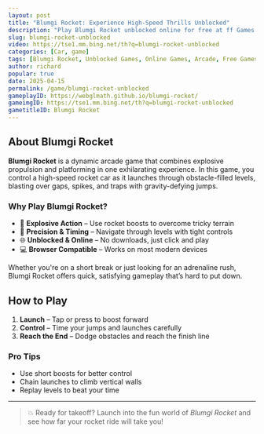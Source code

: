 ```yaml
---
layout: post
title: "Blumgi Rocket: Experience High-Speed Thrills Unblocked"
description: "Play Blumgi Rocket unblocked online for free at ff Games. Get ready for a fast-paced, action-packed arcade adventure that tests your reflexes and timing skills."
slug: blumgi-rocket-unblocked
video: https://tse1.mm.bing.net/th?q=blumgi-rocket-unblocked
categories: [Car, game]
tags: [Blumgi Rocket, Unblocked Games, Online Games, Arcade, Free Games]
author: richard
popular: true
date: 2025-04-15
permalink: /game/blumgi-rocket-unblocked
gameplayID: https://webglmath.github.io/blumgi-rocket/
gameimgID: https://tse1.mm.bing.net/th?q=blumgi-rocket-unblocked
gametitleID: Blumgi Rocket
---
```


## About Blumgi Rocket

**Blumgi Rocket** is a dynamic arcade game that combines explosive propulsion and platforming in one exhilarating experience. In this game, you control a high-speed rocket car as it launches through obstacle-filled levels, blasting over gaps, spikes, and traps with gravity-defying jumps.

### Why Play Blumgi Rocket?

- 🧨 **Explosive Action** – Use rocket boosts to overcome tricky terrain
- 🎯 **Precision & Timing** – Navigate through levels with tight controls
- 🌐 **Unblocked & Online** – No downloads, just click and play
- 💻 **Browser Compatible** – Works on most modern devices

Whether you're on a short break or just looking for an adrenaline rush, Blumgi Rocket offers quick, satisfying gameplay that’s hard to put down.

## How to Play

1. **Launch** – Tap or press to boost forward
2. **Control** – Time your jumps and launches carefully
3. **Reach the End** – Dodge obstacles and reach the finish line

### Pro Tips
- Use short boosts for better control
- Chain launches to climb vertical walls
- Replay levels to beat your time

---

> 💥 Ready for takeoff? Launch into the fun world of *Blumgi Rocket* and see how far your rocket ride will take you!

